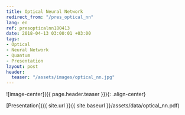 ```yaml
---
title: Optical Neural Network
redirect_from: "/pres_optical_nn"
lang: en
ref: presopticalnn180413
date: 2018-04-13 03:00:01 +03:00
tags:
- Optical
- Neural Network
- Quantum
- Presentation
layout: post
header:
  teaser: "/assets/images/optical_nn.jpg"
---
```


![image-center]({{ page.header.teaser }}){: .align-center}

[Presentation]({{ site.url }}{{ site.baseurl }}/assets/data/optical_nn.pdf)
